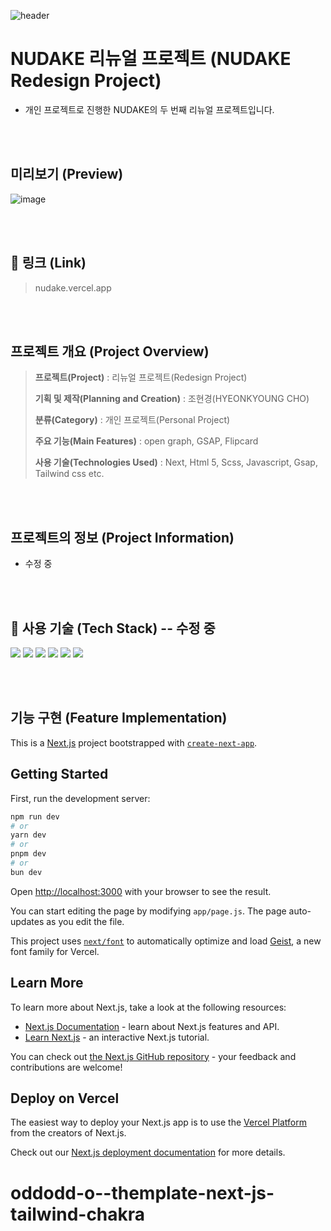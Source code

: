 ![header](https://capsule-render.vercel.app/api?type=blur&color=bd1a1a&text=NUDAKE&fontSize=70&fontColor=ffffff&stroke=bd1a1a)

# **NUDAKE 리뉴얼 프로젝트 (NUDAKE Redesign Project)**
- 개인 프로젝트로 진행한 NUDAKE의 두 번째 리뉴얼 프로젝트입니다.

<br><br> 

## 미리보기 (Preview)
![image]()

<br><br> 

## 🔗 링크 (Link)
> nudake.vercel.app

<br><br> 

## **프로젝트 개요 (Project Overview)**
> **프로젝트(Project)** : 리뉴얼 프로젝트(Redesign Project)
>
> **기획 및 제작(Planning and Creation)** : 조현경(HYEONKYOUNG CHO)
> 
> **분류(Category)** : 개인 프로젝트(Personal Project)
> 
> **주요 기능(Main Features)** : open graph, GSAP, Flipcard
>
> **사용 기술(Technologies Used)** : Next, Html 5, Scss, Javascript, Gsap, Tailwind css etc.

<br><br> 

## 프로젝트의 정보 (Project Information)
- 수정 중

<br><br> 

## 🚀 사용 기술 (Tech Stack) -- 수정 중
<img src="https://img.shields.io/badge/html5-%23E34F26.svg?&style=for-the-badge&logo=html5&logoColor=white" />  <img src="https://img.shields.io/badge/css3-%231572B6.svg?&style=for-the-badge&logo=css3&logoColor=white" />  <img src="https://img.shields.io/badge/javascript-%23F7DF1E.svg?&style=for-the-badge&logo=javascript&logoColor=black" />  <img src="https://img.shields.io/badge/sass-%23CC6699.svg?&style=for-the-badge&logo=sass&logoColor=white" />  <img src="https://img.shields.io/badge/swiper-6332F6?style=for-the-badge&logo=swiper&logoColor=white"/>  <img src="https://img.shields.io/badge/figma-000000?style=for-the-badge&logo=figma&logoColor=white"/>

<br><br> 

## 기능 구현 (Feature Implementation)

This is a [Next.js](https://nextjs.org) project bootstrapped with [`create-next-app`](https://github.com/vercel/next.js/tree/canary/packages/create-next-app).

## Getting Started

First, run the development server:

```bash
npm run dev
# or
yarn dev
# or
pnpm dev
# or
bun dev
```

Open [http://localhost:3000](http://localhost:3000) with your browser to see the result.

You can start editing the page by modifying `app/page.js`. The page auto-updates as you edit the file.

This project uses [`next/font`](https://nextjs.org/docs/app/building-your-application/optimizing/fonts) to automatically optimize and load [Geist](https://vercel.com/font), a new font family for Vercel.

## Learn More

To learn more about Next.js, take a look at the following resources:

- [Next.js Documentation](https://nextjs.org/docs) - learn about Next.js features and API.
- [Learn Next.js](https://nextjs.org/learn) - an interactive Next.js tutorial.

You can check out [the Next.js GitHub repository](https://github.com/vercel/next.js) - your feedback and contributions are welcome!

## Deploy on Vercel

The easiest way to deploy your Next.js app is to use the [Vercel Platform](https://vercel.com/new?utm_medium=default-template&filter=next.js&utm_source=create-next-app&utm_campaign=create-next-app-readme) from the creators of Next.js.

Check out our [Next.js deployment documentation](https://nextjs.org/docs/app/building-your-application/deploying) for more details.
# oddodd-o--themplate-next-js-tailwind-chakra
